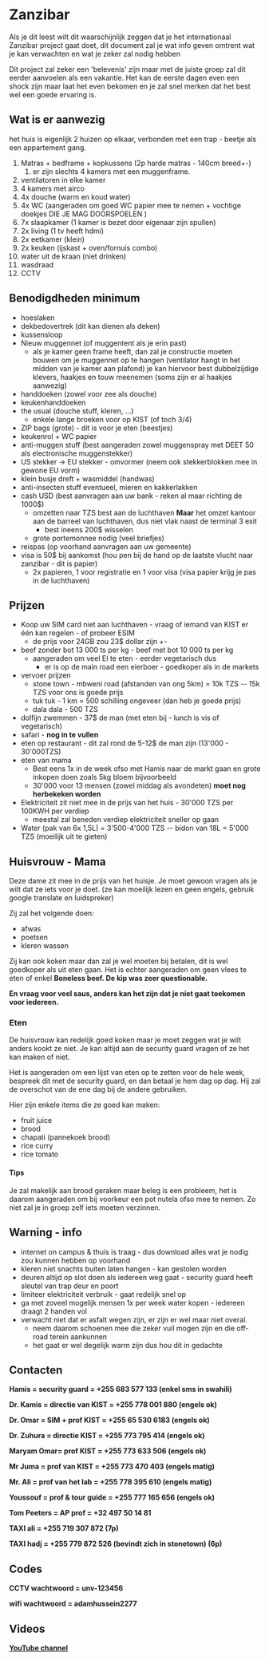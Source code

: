 # Zanzibar

Als je dit leest wilt dit waarschijnlijk zeggen dat je het internationaal Zanzibar project gaat doet, dit document zal je wat info geven omtrent wat je kan verwachten en wat je zeker zal nodig hebben

Dit project zal zeker een 'belevenis' zijn maar met de juiste groep zal dit eerder aanvoelen als een vakantie.
Het kan de eerste dagen even een shock zijn maar laat het even bekomen en je zal snel merken dat het best wel een goede ervaring is.

## Wat is er aanwezig

het huis is eigenlijk 2 huizen  op elkaar, verbonden met een trap - beetje als een appartement gang.

1. Matras + bedframe + kopkussens (2p harde matras - 140cm breed+-)
   1. er zijn slechts 4 kamers met een muggenframe.
2. ventilatoren in elke kamer
3. 4 kamers met airco
4. 4x douche (warm en koud water)
5. 4x WC (aangeraden om goed WC papier mee te nemen + vochtige doekjes DIE JE MAG DOORSPOELEN )
6. 7x slaapkamer (1 kamer is bezet door eigenaar zijn spullen)
7. 2x living (1 tv heeft hdmi)
8. 2x eetkamer (klein)
9. 2x keuken (ijskast + oven/fornuis combo)
10. water uit de kraan (niet drinken)
11. wasdraad
12. CCTV

## Benodigdheden minimum

* hoeslaken
* dekbedovertrek (dit kan dienen als deken)
* kussensloop
* Nieuw muggennet (of muggentent als je erin past)
  * als je kamer geen frame heeft, dan zal je constructie moeten bouwen om je muggennet op te hangen (ventilator hangt in het midden van je kamer aan plafond)
    je kan hiervoor best dubbelzijdige klevers, haakjes en touw meenemen (soms zijn er al haakjes aanwezig)
* handdoeken (zowel voor zee als douche)
* keukenhanddoeken
* the usual (douche stuff, kleren, ...)
  * enkele lange broeken voor op KIST (of toch 3/4)
* ZIP bags (grote) - dit is voor je eten (beestjes)
* keukenrol + WC papier
* anti-muggen stuff (best aangeraden zowel muggenspray met DEET 50 als electronische muggenstekker)
* US stekker -> EU stekker - omvormer (neem ook stekkerblokken mee in gewone EU vorm)
* klein busje dreft + wasmiddel (handwas)
* anti-insecten stuff eventueel, mieren en kakkerlakken
* cash USD (best aanvragen aan uw bank - reken al maar richting de 1000$)
  * omzetten naar TZS best aan de luchthaven **Maar** het omzet kantoor aan de barreel van luchthaven, dus niet vlak naast de terminal 3 exit
    * best ineens 200$ wisselen
  * grote portemonnee nodig (veel briefjes)
* reispas (op voorhand aanvragen aan uw gemeente)
* visa is 50$ bij aankomst (hou pen bij de hand op de laatste vlucht naar zanzibar - dit is papier)
  * 2x papieren, 1 voor registratie en 1 voor visa (visa papier krijg je pas in de luchthaven)

## Prijzen

* Koop uw SIM card niet aan luchthaven - vraag of iemand van KIST er één kan regelen - of probeer ESIM
  * de prijs voor 24GB zou 23$ dollar zijn +-
* beef zonder bot 13 000 ts per kg - beef met bot 10 000 ts per kg
  * aangeraden om veel EI te eten - eerder vegetarisch dus
    * er is op de main road een eierboer - goedkoper als in de markets
* vervoer prijzen
  * stone town 	- mbweni road (afstanden van ong 5km) = 10k TZS -- 15k TZS voor ons is goede prijs
  * tuk tuk 		- 1 km = 500 schilling ongeveer (dan heb je goede prijs)
  * dala dala 	- 500 TZS
* dolfijn zwemmen - 37$ de man (met eten bij - lunch is vis of vegetarisch)
* safari - **nog in te vullen**
* eten op restaurant - dit zal rond de 5-12$ de man zijn (13'000 - 30'000TZS)
* eten van mama
  * Best eens 1x in de week ofso met Hamis naar de markt gaan en grote inkopen doen zoals 5kg bloem bijvoorbeeld
  * 30'000 voor 13 mensen (zowel middag als avondeten) **moet nog herbekeken worden**
* Elektriciteit zit niet mee in de prijs van het huis - 30'000 TZS per 100KWH per verdiep
  * meestal zal beneden verdiep elektriciteit sneller op gaan
* Water (pak van 6x 1,5L) = 3'500-4'000 TZS -- bidon van 18L = 5'000 TZS (moeilijk uit te gieten)

## Huisvrouw - Mama

Deze dame zit mee in de prijs van het huisje. Je moet gewoon vragen als je wilt dat ze iets voor je doet. (ze kan moeilijk lezen en geen engels, gebruik google translate en luidspreker)

Zij zal het volgende doen:

* afwas
* poetsen
* kleren wassen

Zij kan ook koken maar dan zal je wel moeten bij betalen, dit is wel goedkoper als uit eten gaan.
Het is echter aangeraden om geen vlees te eten of enkel **Boneless beef. De kip was zeer questionable.**

**En vraag voor veel saus, anders kan het zijn dat je niet gaat toekomen voor iedereen.**

### Eten

De huisvrouw kan redelijk goed koken maar je moet zeggen wat je wilt anders kookt ze niet. Je kan altijd aan de security guard vragen of ze het kan maken of niet. 

Het is aangeraden om een lijst van eten op te zetten voor de hele week, bespreek dit met de security guard, en dan betaal je hem dag op dag. Hij zal de overschot van de ene dag bij de andere gebruiken.

Hier zijn enkele items die ze goed kan maken:

* fruit juice
* brood
* chapati (pannekoek brood)
* rice curry
* rice tomato

#### Tips

Je zal makelijk aan brood geraken maar beleg is een probleem, het is daarom aangeraden om bij voorkeur een pot nutela ofso mee te nemen. Zo niet zal je in groep zelf iets moeten verzinnen.

## Warning - info

* internet on campus & thuis is traag - dus download alles wat je nodig zou kunnen hebben op voorhand
* kleren niet snachts buiten laten hangen - kan gestolen worden
* deuren altijd op slot doen als iedereen weg gaat - security guard heeft sleutel van trap deur en poort
* limiteer elektriciteit verbruik - gaat redelijk snel op
* ga met zoveel mogelijk mensen 1x per week water kopen - iedereen draagt 2 handen vol
* verwacht niet dat er asfalt wegen zijn, er zijn er wel maar niet overal.
  * neem daarom schoenen mee die zeker vuil mogen zijn en die off-road terein aankunnen
  * het gaat er wel degelijk warm zijn dus hou dit in gedachte

## **Contacten**

**Hamis 		= security guard		= +255 683 577 133 (enkel sms in swahili)**

**Dr. Kamis 	= directie van KIST		= +255 778 001 880 (engels ok)**

**Dr. Omar 		= SIM + prof KIST		= +255 65 530 6183 (engels ok)**

**Dr. Zuhura	= directie KIST		= +255 773 795 414 (engels ok)**

**Maryam Omar= prof KIST			= +255 773 633 506 (engels ok)**

**Mr Juma		= prof van KIST 		= +255 773 470 403 (engels matig)**

**Mr. Ali		= prof van het lab		= +255 778 395 610 (engels matig)**

**Youssouf		= prof & tour guide	= +255 777 165 656 (engels ok)**

**Tom Peeters	= AP prof			= +32 497 50 14 81**

**TAXI ali = +255 719 307 872 (7p)**

**TAXI hadj = +255 779 872 526 (bevindt zich in stonetown) (6p)**

## **Codes**

**CCTV wachtwoord 	= unv-123456**

**wifi wachtwoord 	= adamhussein2277**

## **Videos**

**[YouTube channel](https://www.youtube.com/@APAQE2024)**
